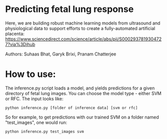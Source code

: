 # Predicting fetal lung response

Here, we are building robust machine learning models from ultrasound and physiological data to support efforts to create a fully-automated artificial placenta: https://www.sciencedirect.com/science/article/abs/pii/S0002937819304727?via%3Dihub

Authors: Suhaas Bhat, Garyk Brixi, Pranam Chatterjee

# How to use:
The inference.py script loads a model, and yields predictions for a given directory of fetal lung images. You can choose the model type - either SVM or RFC.
The input looks like:

`python inference.py [folder of inference data] [svm or rfc]`

So for example, to get predictions with our trained SVM on a folder named "test_images", one would run:

`python inference.py test_images svm`
